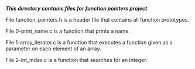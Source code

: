 ***This directory contains files for function pointers project***

File function_pointers.h is a header file that contains all function prototypes.<br>

File 0-print_name.c is a function that prints a name.<br>

File 1-array_iterator.c is a function that executes a function given as a
parameter on each element of an array.<br>

File 2-int_index.c is a function that searches for an integer.<br>